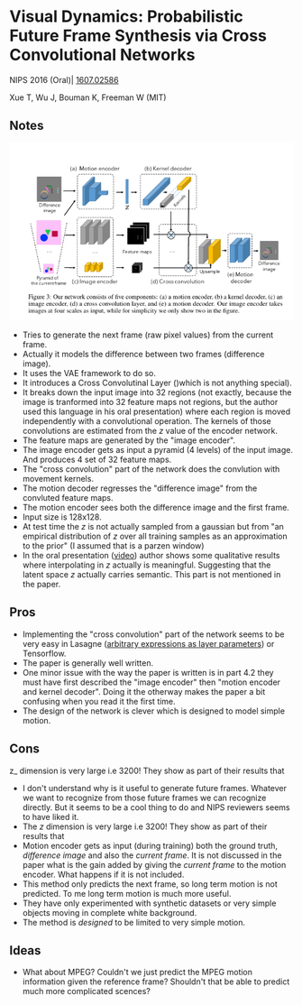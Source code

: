 # Visual Dynamics: Probabilistic Future Frame Synthesis via Cross Convolutional Networks

NIPS 2016 (Oral)| [1607.02586](https://arxiv.org/abs/1607.02586)

Xue T, Wu J, Bouman K, Freeman W (MIT)

## Notes

![Figure 1 of the paper](vd-fig1.png)

* Tries to generate the next frame (raw pixel values) from the current frame.
* Actually it models the difference between two frames (difference image).
* It uses the VAE framework to do so.
* It introduces a Cross Convolutinal Layer ()which is not anything special).
* It breaks down the input image into 32 regions (not exactly, because the image is tranformed into 32 feature maps not regions, but the author used this language in his oral presentation) where each region is moved independently with a convolutional operation. The kernels of those convolutions are estimated from the _z_ value of the encoder network.
* The feature maps are generated by the "image encoder".
* The image encoder gets as input a pyramid (4 levels) of the input image. And produces 4 set of 32 feature maps.
* The "cross convolution" part of the network does the convlution with movement kernels.
* The motion decoder regresses the "difference image" from the convluted feature maps.
* The motion encoder sees both the difference image and the first frame.
* Input size is 128x128.
* At test time the _z_ is not actually sampled from a gaussian but from "an empirical distribution of _z_ over all training samples as an approximation to the prior" (I assumed that is a parzen window)
* In the oral presentation ([video](https://channel9.msdn.com/Events/Neural-Information-Processing-Systems-Conference/Neural-Information-Processing-Systems-Conference-NIPS-2016/Visual-Dynamics-Probabilistic-Future-Frame-Synthesis-via-Cross-Convolutional-Networks)) author shows some qualitative results where interpolating in _z_ actually is meaningful. Suggesting that the latent space _z_ actually carries semantic. This part is not mentioned in the paper.

## Pros

* Implementing the "cross convolution" part of the network seems to be very easy in Lasagne ([arbitrary expressions as layer parameters](http://benanne.github.io/2015/11/10/arbitrary-expressions-as-params.html)) or Tensorflow.
* The paper is generally well written.
* One minor issue with the way the paper is written is in part 4.2 they must have first described the "image encoder" then "motion encoder and kernel decoder". Doing it the otherway makes the paper a bit confusing when you read it the first time.
* The design of the network is clever which is designed to model simple motion.


## Cons
z_ dimension is very large i.e 3200! They show as part of their results that
* I don't understand why is it useful to generate future frames. Whatever we want to recognize from those future frames we can recognize directly. But it seems to be a cool thing to do and NIPS reviewers seems to have liked it.
* The _z_ dimension is very large i.e 3200! They show as part of their results that 
* Motion encoder gets as input (during training) both the ground truth, *difference image* and also the *current frame*. It is not discussed in the paper what is the gain added by giving the *current frame* to the motion encoder. What happens if it is not included.
* This method only predicts the next frame, so long term motion is not predicted. To me long term motion is much more useful.
* They have only experimented with synthetic datasets or very simple objects moving in complete white background.
* The method is *designed* to be limited to very simple motion.

## Ideas

* What about MPEG? Couldn't we just predict the MPEG motion information given the reference frame? Shouldn't that be able to predict much more complicated scences?
